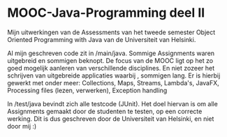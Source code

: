 # MOOC-Java-Programming deel II

Mijn uitwerkingen van de Assessments van het tweede semester Object Oriented Programming with Java van de Universiteit van Helsinki.

Al mijn geschreven code zit in /main/java. Sommige Assignments waren uitgebreid en sommigen beknopt. De focus van de MOOC ligt op het zo goed mogelijk aanleren van verschillende disciplines. En niet zozeer het schrijven van uitgebreide applicaties waarbij , sommigen lang. Er is hierbij gewerkt met onder meer:
Collections, Maps, Streams, Lambda's, JavaFX, Processing files (lezen, verwerken), Exception handling

In /test/java bevindt zich alle testcode (JUnit). 
Het doel hiervan is om alle Assignments gemaakt door de studenten te testen, op een correcte werking. Dit is dus geschreven door de Universiteit van Helsinki, en niet door mij :)
